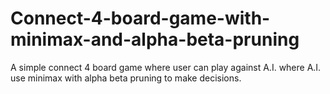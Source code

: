 # Connect-4-board-game-with-minimax-and-alpha-beta-pruning
A simple connect 4 board game where user can play against A.I. where A.I. use minimax with alpha beta pruning to make decisions.
